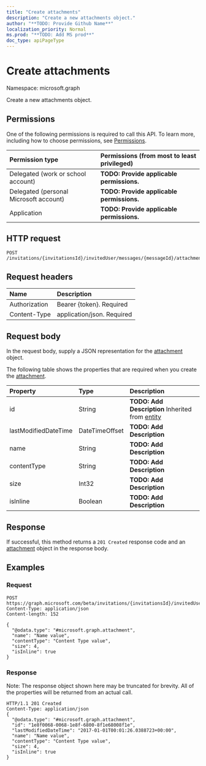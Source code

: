 ```yaml
---
title: "Create attachments"
description: "Create a new attachments object."
author: "**TODO: Provide Github Name**"
localization_priority: Normal
ms.prod: "**TODO: Add MS prod**"
doc_type: apiPageType
---
```


# Create attachments

Namespace: microsoft.graph

Create a new attachments object.

## Permissions
One of the following permissions is required to call this API. To learn more, including how to choose permissions, see [Permissions](/concepts/permissions-reference.md).

|Permission type|Permissions (from most to least privileged)|
|:---|:---|
|Delegated (work or school account)|**TODO: Provide applicable permissions.**|
|Delegated (personal Microsoft account)|**TODO: Provide applicable permissions.**|
|Application|**TODO: Provide applicable permissions.**|

## HTTP request
<!-- {
  "blockType": "ignored"
}
-->
``` http
POST /invitations/{invitationsId}/invitedUser/messages/{messageId}/attachments
```

## Request headers
|Name|Description|
|:---|:---|
|Authorization|Bearer {token}. Required|
|Content-Type|application/json. Required|

## Request body
In the request body, supply a JSON representation for the [attachment](../resources/attachment.md) object.

The following table shows the properties that are required when you create the [attachment](../resources/attachment.md).

|Property|Type|Description|
|:---|:---|:---|
|id|String|**TODO: Add Description** Inherited from [entity](../resources/entity.md)|
|lastModifiedDateTime|DateTimeOffset|**TODO: Add Description**|
|name|String|**TODO: Add Description**|
|contentType|String|**TODO: Add Description**|
|size|Int32|**TODO: Add Description**|
|isInline|Boolean|**TODO: Add Description**|



## Response
If successful, this method returns a `201 Created` response code and an [attachment](../resources/attachment.md) object in the response body.

## Examples

### Request
<!-- {
  "blockType": "request",
  "name": "create_attachment_from_"
}
-->
``` http
POST https://graph.microsoft.com/beta/invitations/{invitationsId}/invitedUser/messages/{messageId}/attachments
Content-Type: application/json
Content-length: 152

{
  "@odata.type": "#microsoft.graph.attachment",
  "name": "Name value",
  "contentType": "Content Type value",
  "size": 4,
  "isInline": true
}
```

### Response
Note: The response object shown here may be truncated for brevity. All of the properties will be returned from an actual call.
<!-- {
  "blockType": "response",
  "truncated": true,
  "@odata.type": "microsoft.graph.attachment"
}
-->
``` http
HTTP/1.1 201 Created
Content-Type: application/json
{
  "@odata.type": "#microsoft.graph.attachment",
  "id": "1e8f0068-0068-1e8f-6800-8f1e68008f1e",
  "lastModifiedDateTime": "2017-01-01T00:01:26.0388723+00:00",
  "name": "Name value",
  "contentType": "Content Type value",
  "size": 4,
  "isInline": true
}
```

